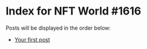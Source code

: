 # Index for NFT World #1616
Posts will be displayed in the order below:

- [Your first post](./001-first.md)

